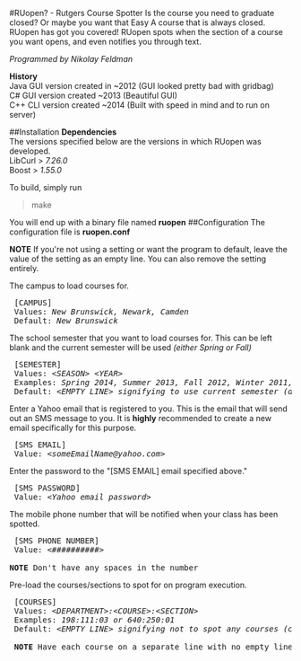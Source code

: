 #RUopen? - Rutgers Course Spotter
Is the course you need to graduate closed? Or maybe you want that Easy A course that is always closed. RUopen has got you covered! RUopen spots when the section of a course you want opens, and even notifies you through text.

*Programmed by Nikolay Feldman*

**History**<br>
Java GUI version created in ~2012 (GUI looked pretty bad with gridbag)<br>
C# GUI version created ~2013 (Beautiful GUI)<br>
C++ CLI version created ~2014 (Built with speed in mind and to run on server)

##Installation
**Dependencies**<br>
The versions specified below are the versions in which RUopen was developed.<br>
LibCurl  > *7.26.0*<br>
Boost > *1.55.0*

To build, simply run
> make

You will end up with a binary file named **ruopen**
##Configuration
The configuration file is **ruopen.conf**

**NOTE** 
If you're not using a setting or want the program to default, leave the value of the setting as an empty line. You can also remove the setting entirely.

The campus to load courses for.
<pre>
 [CAMPUS] 
 Values: <i>New Brunswick, Newark, Camden</i>
 Default: <i>New Brunswick</i>
</pre>

The school semester that you want to load courses for. This can be left blank and the current semester will be used *(either Spring or Fall)*
<pre>
 [SEMESTER] 
 Values: <i>&lt;SEASON&gt; &lt;YEAR&gt;</i>
 Examples: <i>Spring 2014, Summer 2013, Fall 2012, Winter 2011, etc...</i>
 Default: <i>&lt;EMPTY LINE&gt; signifying to use current semester (determined automatically).</i>
</pre>

Enter a Yahoo email that is registered to you. This is the email that will send out an SMS message to you. It is **highly** recommended to create a new email specifically for this purpose.
<pre>
 [SMS EMAIL] 
 Value: <i>&lt;someEmailName@yahoo.com&gt;</i>
</pre>

Enter the password to the "[SMS EMAIL] email specified above."
<pre>
 [SMS PASSWORD] 
 Value: <i>&lt;Yahoo email password&gt;</i>
</pre>
The mobile phone number that will be notified when your class has been spotted.
<pre>
 [SMS PHONE NUMBER]
 Value: <i>&lt;##########&gt;</i>

<b>NOTE</b> Don't have any spaces in the number
</pre>

Pre-load the courses/sections to spot for on program execution.
<pre>
 [COURSES] 
 Values: <i>&lt;DEPARTMENT&gt;:&lt;COURSE&gt;:&lt;SECTION&gt;</i>
 Examples: <i>198:111:03 or 640:250:01</i>
 Default: <i>&lt;EMPTY LINE&gt; signifying not to spot any courses (can be set within program).</i>

 <b>NOTE</b> Have each course on a separate line with no empty lines inbetween.
</pre>


